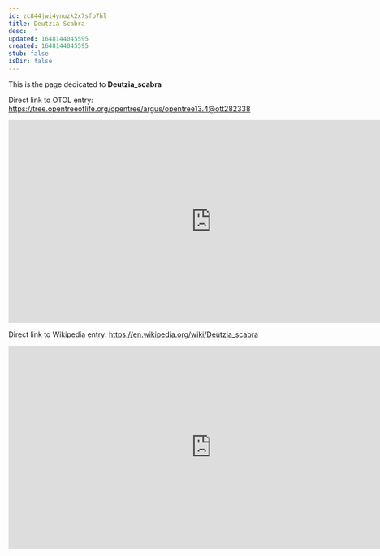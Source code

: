 ```yaml
---
id: zc844jwi4ynuzk2x7sfp7hl
title: Deutzia Scabra
desc: ''
updated: 1648144045595
created: 1648144045595
stub: false
isDir: false
---
```

This is the page dedicated to **Deutzia_scabra**


Direct link to OTOL entry: https://tree.opentreeoflife.org/opentree/argus/opentree13.4@ott282338



<html>
    <body>
    <iframe src="https://tree.opentreeoflife.org/opentree/argus/opentree13.4@ott282338"
    width="800" height="400" frameborder="0" allowfullscreen> </iframe>
    </body>
</html>
    


Direct link to Wikipedia entry: https://en.wikipedia.org/wiki/Deutzia_scabra



<html>
    <body>
    <iframe src="https://en.wikipedia.org/wiki/Deutzia_scabra"
    width="800" height="400" frameborder="0" allowfullscreen> </iframe>
    </body>
</html>
    
